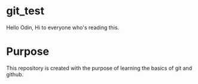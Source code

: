 # git_test
Hello Odin, Hi to everyone who's reading this.

# Purpose
This repository is created with the purpose of learning the basics of git and github.